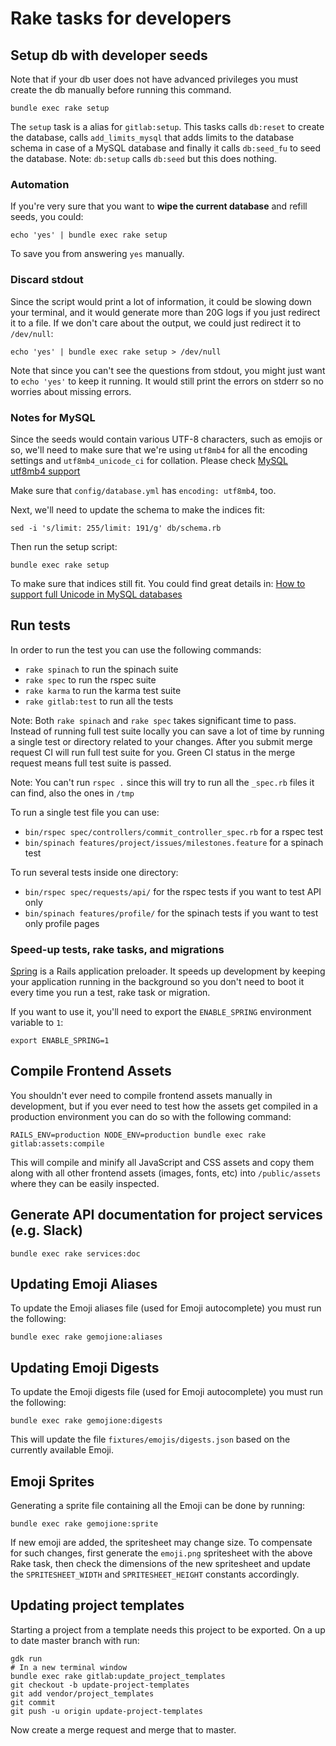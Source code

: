 # Rake tasks for developers

## Setup db with developer seeds

Note that if your db user does not have advanced privileges you must create the db manually before running this command.

```
bundle exec rake setup
```

The `setup` task is a alias for `gitlab:setup`.
This tasks calls `db:reset` to create the database, calls `add_limits_mysql` that adds limits to the database schema in case of a MySQL database and finally it calls `db:seed_fu` to seed the database.
Note: `db:setup` calls `db:seed` but this does nothing.

### Automation

If you're very sure that you want to **wipe the current database** and refill
seeds, you could:

``` shell
echo 'yes' | bundle exec rake setup
```

To save you from answering `yes` manually.

### Discard stdout

Since the script would print a lot of information, it could be slowing down
your terminal, and it would generate more than 20G logs if you just redirect
it to a file. If we don't care about the output, we could just redirect it to
`/dev/null`:

``` shell
echo 'yes' | bundle exec rake setup > /dev/null
```

Note that since you can't see the questions from stdout, you might just want
to `echo 'yes'` to keep it running. It would still print the errors on stderr
so no worries about missing errors.

### Notes for MySQL

Since the seeds would contain various UTF-8 characters, such as emojis or so,
we'll need to make sure that we're using `utf8mb4` for all the encoding
settings and `utf8mb4_unicode_ci` for collation. Please check
[MySQL utf8mb4 support](../install/database_mysql.md#mysql-utf8mb4-support)

Make sure that `config/database.yml` has `encoding: utf8mb4`, too.

Next, we'll need to update the schema to make the indices fit:

``` shell
sed -i 's/limit: 255/limit: 191/g' db/schema.rb
```

Then run the setup script:

``` shell
bundle exec rake setup
```

To make sure that indices still fit. You could find great details in:
[How to support full Unicode in MySQL databases](https://mathiasbynens.be/notes/mysql-utf8mb4)

## Run tests

In order to run the test you can use the following commands:
- `rake spinach` to run the spinach suite
- `rake spec` to run the rspec suite
- `rake karma` to run the karma test suite
- `rake gitlab:test` to run all the tests

Note: Both `rake spinach` and `rake spec` takes significant time to pass.
Instead of running full test suite locally you can save a lot of time by running
a single test or directory related to your changes. After you submit merge request
CI will run full test suite for you. Green CI status in the merge request means
full test suite is passed.

Note: You can't run `rspec .` since this will try to run all the `_spec.rb`
files it can find, also the ones in `/tmp`

To run a single test file you can use:

- `bin/rspec spec/controllers/commit_controller_spec.rb` for a rspec test
- `bin/spinach features/project/issues/milestones.feature` for a spinach test

To run several tests inside one directory:

- `bin/rspec spec/requests/api/` for the rspec tests if you want to test API only
- `bin/spinach features/profile/` for the spinach tests if you want to test only profile pages

### Speed-up tests, rake tasks, and migrations

[Spring](https://github.com/rails/spring) is a Rails application preloader. It
speeds up development by keeping your application running in the background so
you don't need to boot it every time you run a test, rake task or migration.

If you want to use it, you'll need to export the `ENABLE_SPRING` environment
variable to `1`:

```
export ENABLE_SPRING=1
```

## Compile Frontend Assets

You shouldn't ever need to compile frontend assets manually in development, but
if you ever need to test how the assets get compiled in a production
environment you can do so with the following command:

```
RAILS_ENV=production NODE_ENV=production bundle exec rake gitlab:assets:compile
```

This will compile and minify all JavaScript and CSS assets and copy them along
with all other frontend assets (images, fonts, etc) into `/public/assets` where
they can be easily inspected.

## Generate API documentation for project services (e.g. Slack)

```
bundle exec rake services:doc
```

## Updating Emoji Aliases

To update the Emoji aliases file (used for Emoji autocomplete) you must run the
following:

```
bundle exec rake gemojione:aliases
```

## Updating Emoji Digests

To update the Emoji digests file (used for Emoji autocomplete) you must run the
following:

```
bundle exec rake gemojione:digests
```


This will update the file `fixtures/emojis/digests.json` based on the currently
available Emoji.

## Emoji Sprites

Generating a sprite file containing all the Emoji can be done by running:

```
bundle exec rake gemojione:sprite
```

If new emoji are added, the spritesheet may change size. To compensate for
such changes, first generate the `emoji.png` spritesheet with the above Rake
task, then check the dimensions of the new spritesheet and update the
`SPRITESHEET_WIDTH` and `SPRITESHEET_HEIGHT` constants accordingly.

## Updating project templates

Starting a project from a template needs this project to be exported. On a
up to date master branch with run:

```
gdk run
# In a new terminal window
bundle exec rake gitlab:update_project_templates
git checkout -b update-project-templates
git add vendor/project_templates
git commit
git push -u origin update-project-templates
```

Now create a merge request and merge that to master.
